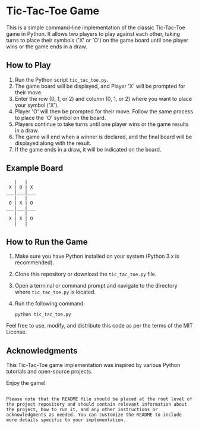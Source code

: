 
# Tic-Tac-Toe Game

This is a simple command-line implementation of the classic Tic-Tac-Toe game in Python. It allows two players to play against each other, taking turns to place their symbols ('X' or 'O') on the game board until one player wins or the game ends in a draw.

## How to Play

1. Run the Python script `tic_tac_toe.py`.
2. The game board will be displayed, and Player 'X' will be prompted for their move.
3. Enter the row (0, 1, or 2) and column (0, 1, or 2) where you want to place your symbol ('X').
4. Player 'O' will then be prompted for their move. Follow the same process to place the 'O' symbol on the board.
5. Players continue to take turns until one player wins or the game results in a draw.
6. The game will end when a winner is declared, and the final board will be displayed along with the result.
7. If the game ends in a draw, it will be indicated on the board.

## Example Board

```
   |   |   
 X | O | X 
___|___|___
   |   |   
 O | X | O 
___|___|___
   |   |   
 X | X | O 
   |   |   
```

## How to Run the Game

1. Make sure you have Python installed on your system (Python 3.x is recommended).
2. Clone this repository or download the `tic_tac_toe.py` file.
3. Open a terminal or command prompt and navigate to the directory where `tic_tac_toe.py` is located.
4. Run the following command:

   ```
   python tic_tac_toe.py
   ```

Feel free to use, modify, and distribute this code as per the terms of the MIT License.

## Acknowledgments

This Tic-Tac-Toe game implementation was inspired by various Python tutorials and open-source projects.

Enjoy the game!
```

Please note that the README file should be placed at the root level of the project repository and should contain relevant information about the project, how to run it, and any other instructions or acknowledgments as needed. You can customize the README to include more details specific to your implementation.
